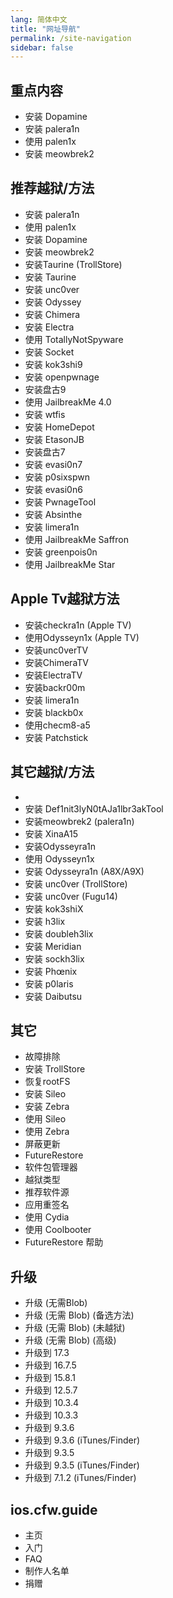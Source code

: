 ```yaml
---
lang: 简体中文
title: "网址导航"
permalink: /site-navigation
sidebar: false
---
```


## 重点内容

-   <router-link to="/installing-dopamine">安装 Dopamine</router-link>
-   <router-link to="/installing-palera1n">安装 palera1n</router-link>
-   <router-link to="/using-palen1x">使用 palen1x</router-link>
-   <router-link to="/installing-meowbrek2">安装 meowbrek2</router-link>

## 推荐越狱/方法

-   <router-link to="/installing-palera1n">安装 palera1n</router-link>
-   <router-link to="/using-palen1x">使用 palen1x</router-link>
-   <router-link to="/installing-dopamine">安装 Dopamine</router-link>
-   <router-link to="/installing-meowbrek2">安装 meowbrek2</router-link>
-   <router-link to="/installing-taurine-trollstore">安装Taurine (TrollStore)</router-link>
-   <router-link to="/installing-taurine">安装 Taurine</router-link>
-   <router-link to="/installing-unc0ver">安装 unc0ver</router-link>
-   <router-link to="/installing-odyssey">安装 Odyssey</router-link>
-   <router-link to="/installing-chimera">安装 Chimera</router-link>
-   <router-link to="/installing-electra">安装 Electra</router-link>
-   <router-link to="/using-tns">使用 TotallyNotSpyware</router-link>
-   <router-link to="/installing-socket">安装 Socket</router-link>
-   <router-link to="/installing-kok3shi9">安装 kok3shi9</router-link>
-   <router-link to="/installing-openpwnage">安装 openpwnage</router-link>
-   <router-link to="/installing-pangu933">安装盘古9</router-link>
-   <router-link to="/using-jailbreakme-4-0">使用 JailbreakMe 4.0</router-link>
-   <router-link to="/installing-wtfis">安装 wtfis</router-link>
-   <router-link to="/installing-homedepot">安装 HomeDepot</router-link>
-   <router-link to="/installing-etasonjb">安装 EtasonJB</router-link>
-   <router-link to="/installing-pangu7">安装盘古7</router-link>
-   <router-link to="/installing-evasi0n7">安装 evasi0n7</router-link>
-   <router-link to="/installing-p0sixspwn">安装 p0sixspwn</router-link>
-   <router-link to="/installing-evasi0n6">安装 evasi0n6</router-link>
-   <router-link to="/installing-pwnagetool">安装 PwnageTool</router-link>
-   <router-link to="/installing-absinthe">安装 Absinthe</router-link>
-   <router-link to="/installing-limera1n">安装 limera1n</router-link>
-   <router-link to="/using-jailbreakme-saffron">使用 JailbreakMe Saffron</router-link>
-   <router-link to="/installing-greenpois0n">安装 greenpois0n</router-link>
-   <router-link to="/using-jailbreakme-star">使用 JailbreakMe Star</router-link>

## Apple Tv越狱方法

-   <router-link to="/installing-checkra1n-tv">安装checkra1n (Apple TV)</router-link>
-   <router-link to="/using-odysseyn1x-tv">使用Odysseyn1x (Apple TV)</router-link>
-   <router-link to="/installing-unc0vertv">安装unc0verTV</router-link>
-   <router-link to="/installing-chimeratv">安装ChimeraTV</router-link>
-   <router-link to="/installing-electratv">安装ElectraTV</router-link>
-   <router-link to="/installing-backr00m">安装backr00m</router-link>
-   <router-link to="/installing-libertv">安装 limera1n</router-link>
-   <router-link to="/installing-blackb0x">安装 blackb0x</router-link>
-   <router-link to="/using-checkm8-a5">使用checm8-a5</router-link>
-   <router-link to="/installing-patchstick">安装 Patchstick</router-link>

## 其它越狱/方法

-   <router-link to="/installing-dopamine-sideloadly"></router-link>
-   <router-link to="/installing-notajb">安装 Def1nit3lyN0tAJa1lbr3akTool</router-link>
-   <router-link to="/installing-meowbrek2-palera1n">安装meowbrek2 (palera1n)</router-link>
-   <router-link to="/installing-xinaa15">安装 XinaA15</router-link>
-   <router-link to="/installing-odysseyra1n">安装Odysseyra1n</router-link>
-   <router-link to="/using-odysseyn1x">使用 Odysseyn1x</router-link>
-   <router-link to="/installing-odysseyra1n-a8x-a9x">安装 Odysseyra1n (A8X/A9X)</router-link>
-   <router-link to="/installing-unc0ver-trollstore">安装 unc0ver (TrollStore)</router-link>
-   <router-link to="/installing-unc0ver-fugu14">安装 unc0ver (Fugu14)</router-link>
-   <router-link to="/installing-kok3shiX">安装 kok3shiX</router-link>
-   <router-link to="/installing-h3lix">安装 h3lix</router-link>
-   <router-link to="/installing-doubleh3lix-ipa">安装 doubleh3lix</router-link>
-   <router-link to="/installing-meridian-ipa">安装 Meridian</router-link>
-   <router-link to="/installing-sockh3lix">安装 sockh3lix</router-link>
-   <router-link to="/installing-phoenix">安装 Phœnix</router-link>
-   <router-link to="/installing-p0laris">安装 p0laris</router-link>
-   <router-link to="/installing-daibutsu">安装 Daibutsu</router-link>

## 其它

-   <router-link to="/troubleshooting">故障排除</router-link>
-   <router-link to="/installing-trollstore">安装 TrollStore</router-link>
-   <router-link to="/restoring-rootfs">恢复rootFS</router-link>
-   <router-link to="/installing-sileo">安装 Sileo</router-link>
-   <router-link to="/installing-zebra">安装 Zebra</router-link>
-   <router-link to="/using-sileo">使用 Sileo</router-link>
-   <router-link to="/using-zebra">使用 Zebra</router-link>
-   <router-link to="/blocking-updates">屏蔽更新</router-link>
-   <router-link to="/futurerestore">FutureRestore</router-link>
-   <router-link to="/package-managers">软件包管理器</router-link>
-   <router-link to="/types-of-jailbreak">越狱类型</router-link>
-   <router-link to="/recommended-repos">推荐软件源</router-link>
-   <router-link to="/resigning-apps">应用重签名</router-link>
-   <router-link to="/using-cydia">使用 Cydia</router-link>
-   <router-link to="/using-coolbooter">使用 Coolbooter</router-link>
-   <router-link to="/futurerestore-help">FutureRestore 帮助</router-link>

## 升级

-   <router-link to="/updating-blobless">升级 (无需Blob)</router-link>
-   <router-link to="/updating-blobless-alternate">升级 (无需 Blob) (备选方法)</router-link>
-   <router-link to="/updating-blobless-nonjailbroken">升级 (无需 Blob) (未越狱)</router-link>
-   <router-link to="/updating-blobless-advanced">升级 (无需 Blob) (高级)</router-link>
-   <router-link to="/updating-to-17-3">升级到 17.3</router-link>
-   <router-link to="/updating-to-16-7-3">升级到 16.7.5</router-link>
-   <router-link to="/updating-to-15-8-1">升级到 15.8.1</router-link>
-   <router-link to="/updating-to-12-5-7">升级到 12.5.7</router-link>
-   <router-link to="/updating-to-10-3-4">升级到 10.3.4</router-link>
-   <router-link to="/updating-to-10-3-3">升级到 10.3.3</router-link>
-   <router-link to="/updating-to-9-3-6">升级到 9.3.6</router-link>
-   <router-link to="/updating-to-9-3-6-ipsw">升级到 9.3.6 (iTunes/Finder)</router-link>
-   <router-link to="/updating-to-9-3-5">升级到 9.3.5</router-link>
-   <router-link to="/updating-to-9-3-5-ipsw">升级到 9.3.5 (iTunes/Finder)</router-link>
-   <router-link to="/updating-to-7-1-2-ipsw">升级到 7.1.2 (iTunes/Finder)</router-link>

## ios.cfw.guide

-   <router-link to="/">主页</router-link>
-   <router-link to="/get-started">入门</router-link>
-   <router-link to="/faq">FAQ</router-link>
-   <router-link to="/credits">制作人名单</router-link>
-   <router-link to="/donations">捐赠</router-link>
